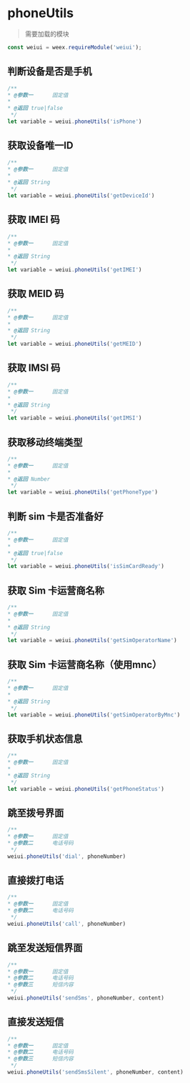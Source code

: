 # phoneUtils

> 需要加载的模块

```js
const weiui = weex.requireModule('weiui');
```

## 判断设备是否是手机
```js
/**
* @参数一      固定值
* 
* @返回 true|false
 */
let variable = weiui.phoneUtils('isPhone')
```

## 获取设备唯一ID
```js
/**
* @参数一      固定值
* 
* @返回 String
 */
let variable = weiui.phoneUtils('getDeviceId')
```

## 获取 IMEI 码
```js
/**
* @参数一      固定值
* 
* @返回 String
 */
let variable = weiui.phoneUtils('getIMEI')
```

## 获取 MEID 码
```js
/**
* @参数一      固定值
* 
* @返回 String
 */
let variable = weiui.phoneUtils('getMEID')
```

## 获取 IMSI 码
```js
/**
* @参数一      固定值
* 
* @返回 String
 */
let variable = weiui.phoneUtils('getIMSI')
```

## 获取移动终端类型
```js
/**
* @参数一      固定值
* 
* @返回 Number
 */
let variable = weiui.phoneUtils('getPhoneType')
```

## 判断 sim 卡是否准备好
```js
/**
* @参数一      固定值
* 
* @返回 true|false
 */
let variable = weiui.phoneUtils('isSimCardReady')
```

## 获取 Sim 卡运营商名称
```js
/**
* @参数一      固定值
* 
* @返回 String
 */
let variable = weiui.phoneUtils('getSimOperatorName')
```

## 获取 Sim 卡运营商名称（使用mnc）
```js
/**
* @参数一      固定值
* 
* @返回 String
 */
let variable = weiui.phoneUtils('getSimOperatorByMnc')
```

## 获取手机状态信息
```js
/**
* @参数一      固定值
* 
* @返回 String
 */
let variable = weiui.phoneUtils('getPhoneStatus')
```

## 跳至拨号界面
```js
/**
* @参数一      固定值
* @参数二      电话号码
 */
weiui.phoneUtils('dial', phoneNumber)
```

## 直接拨打电话
```js
/**
* @参数一      固定值
* @参数二      电话号码
 */
weiui.phoneUtils('call', phoneNumber)
```

## 跳至发送短信界面
```js
/**
* @参数一      固定值
* @参数二      电话号码
* @参数三      短信内容
 */
weiui.phoneUtils('sendSms', phoneNumber, content)
```

## 直接发送短信
```js
/**
* @参数一      固定值
* @参数二      电话号码
* @参数三      短信内容
 */
weiui.phoneUtils('sendSmsSilent', phoneNumber, content)
```


